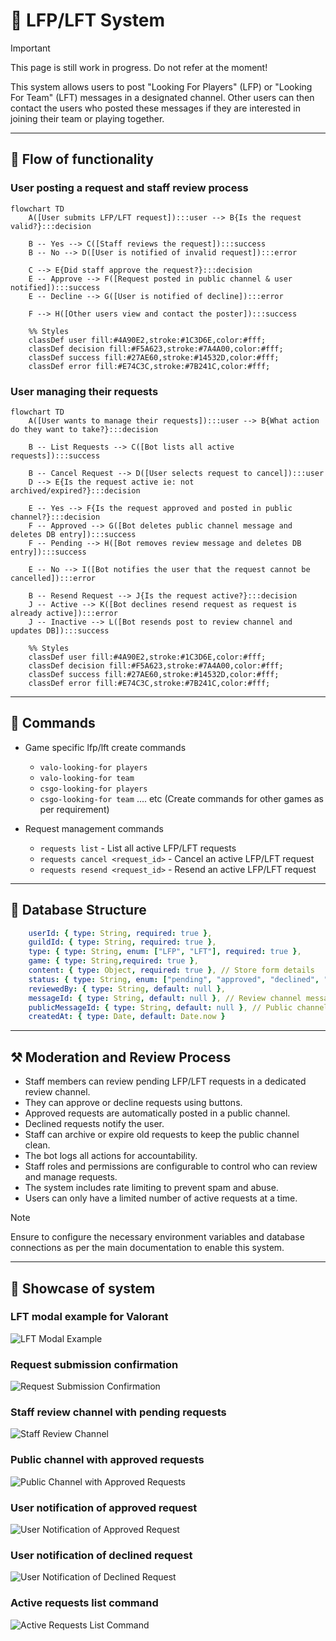# 🔎 LFP/LFT System

> [!IMPORTANT]
> This page is still work in progress. Do not refer at the moment!

This system allows users to post "Looking For Players" (LFP) or "Looking For Team" (LFT) messages in a designated channel. Other users can then contact the users who posted these messages if they are interested in joining their team or playing together.

---

## 🌊 Flow of functionality

### User posting a request and staff review process
```mermaid
flowchart TD
    A([User submits LFP/LFT request]):::user --> B{Is the request valid?}:::decision
    
    B -- Yes --> C([Staff reviews the request]):::success
    B -- No --> D([User is notified of invalid request]):::error
    
    C --> E{Did staff approve the request?}:::decision
    E -- Approve --> F([Request posted in public channel & user notified]):::success
    E -- Decline --> G([User is notified of decline]):::error
    
    F --> H([Other users view and contact the poster]):::success

    %% Styles
    classDef user fill:#4A90E2,stroke:#1C3D6E,color:#fff;
    classDef decision fill:#F5A623,stroke:#7A4A00,color:#fff;
    classDef success fill:#27AE60,stroke:#14532D,color:#fff;
    classDef error fill:#E74C3C,stroke:#7B241C,color:#fff;
```

### User managing their requests
```mermaid
flowchart TD
    A([User wants to manage their requests]):::user --> B{What action do they want to take?}:::decision

    B -- List Requests --> C([Bot lists all active requests]):::success

    B -- Cancel Request --> D([User selects request to cancel]):::user
    D --> E{Is the request active ie: not archived/expired?}:::decision

    E -- Yes --> F{Is the request approved and posted in public channel?}:::decision
    F -- Approved --> G([Bot deletes public channel message and deletes DB entry]):::success
    F -- Pending --> H([Bot removes review message and deletes DB entry]):::success

    E -- No --> I([Bot notifies the user that the request cannot be cancelled]):::error

    B -- Resend Request --> J{Is the request active?}:::decision
    J -- Active --> K([Bot declines resend request as request is already active]):::error
    J -- Inactive --> L([Bot resends post to review channel and updates DB]):::success

    %% Styles
    classDef user fill:#4A90E2,stroke:#1C3D6E,color:#fff;
    classDef decision fill:#F5A623,stroke:#7A4A00,color:#fff;
    classDef success fill:#27AE60,stroke:#14532D,color:#fff;
    classDef error fill:#E74C3C,stroke:#7B241C,color:#fff;

```

---

## 🤖 Commands
- Game specific lfp/lft create commands
    - `valo-looking-for players`
    - `valo-looking-for team`
    - `csgo-looking-for players`
    - `csgo-looking-for team` .... etc (Create commands for other games as per requirement)

- Request management commands
    - `requests list` - List all active LFP/LFT requests
    - `requests cancel <request_id>` - Cancel an active LFP/LFT request
    - `requests resend <request_id>` - Resend an active LFP/LFT request

---

## 📅 Database Structure
```yaml
    userId: { type: String, required: true },
    guildId: { type: String, required: true },
    type: { type: String, enum: ["LFP", "LFT"], required: true },
    game: { type: String,required: true },
    content: { type: Object, required: true }, // Store form details
    status: { type: String, enum: ["pending", "approved", "declined", "archived", "expired"], default: "pending" },
    reviewedBy: { type: String, default: null },
    messageId: { type: String, default: null }, // Review channel message
    publicMessageId: { type: String, default: null }, // Public channel message
    createdAt: { type: Date, default: Date.now }
```

---

## ⚒️ Moderation and Review Process
- Staff members can review pending LFP/LFT requests in a dedicated review channel.
- They can approve or decline requests using buttons.
- Approved requests are automatically posted in a public channel.
- Declined requests notify the user.
- Staff can archive or expire old requests to keep the public channel clean.
- The bot logs all actions for accountability.
- Staff roles and permissions are configurable to control who can review and manage requests.
- The system includes rate limiting to prevent spam and abuse.
- Users can only have a limited number of active requests at a time.

> [!NOTE]
> Ensure to configure the necessary environment variables and database connections as per the main documentation to enable this system.

---

## 📸 Showcase of system

### LFT modal example for Valorant
![LFT Modal Example](./assets/lft-lfp/lft-modal-valorant.png)

### Request submission confirmation
![Request Submission Confirmation](./assets/lft-lfp/request-submission-confirmation.png)

### Staff review channel with pending requests
![Staff Review Channel](./assets/lft-lfp/staff-review-channel.png)

### Public channel with approved requests
![Public Channel with Approved Requests](./assets/lft-lfp/public-channel-approved-requests.png)

### User notification of approved request
![User Notification of Approved Request](./assets/lft-lfp/user-notification-approved-request.png)

### User notification of declined request
![User Notification of Declined Request](./assets/lft-lfp/user-notification-declined-request.png)

### Active requests list command
![Active Requests List Command](./assets/lft-lfp/active-requests-list-command.png)

